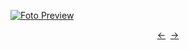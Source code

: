 [![Foto Preview](preview/n222.avif)](https://20essentials.github.io/project-000-222)

<div align="center" style="display: flex; justify-content: center;">
  <a  href="https://github.com/20essentials/project-000-221" target="_blank">&#8592;</a>
  &nbsp;&nbsp;
  <a  href="https://github.com/20essentials/project-000-223" target="_blank">&#8594;</a>
</div>
